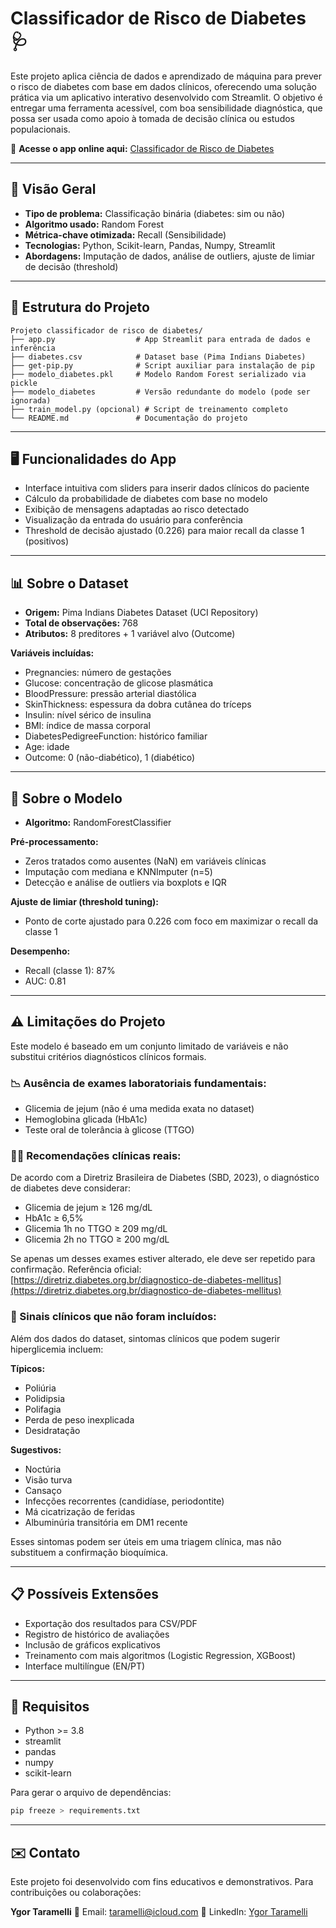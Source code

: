 # Classificador de Risco de Diabetes 🩺

Este projeto aplica ciência de dados e aprendizado de máquina para prever o risco de diabetes com base em dados clínicos, oferecendo uma solução prática via um aplicativo interativo desenvolvido com Streamlit. O objetivo é entregar uma ferramenta acessível, com boa sensibilidade diagnóstica, que possa ser usada como apoio à tomada de decisão clínica ou estudos populacionais.

🔗 **Acesse o app online aqui:** [Classificador de Risco de Diabetes](https://taramelli13-projeto-classificador-de-risco-de-diabet-app-0wlg3j.streamlit.app/)

---

## 🧠 Visão Geral

* **Tipo de problema:** Classificação binária (diabetes: sim ou não)
* **Algoritmo usado:** Random Forest
* **Métrica-chave otimizada:** Recall (Sensibilidade)
* **Tecnologias:** Python, Scikit-learn, Pandas, Numpy, Streamlit
* **Abordagens:** Imputação de dados, análise de outliers, ajuste de limiar de decisão (threshold)

---

## 📂 Estrutura do Projeto

```
Projeto classificador de risco de diabetes/
├── app.py                  # App Streamlit para entrada de dados e inferência
├── diabetes.csv            # Dataset base (Pima Indians Diabetes)
├── get-pip.py              # Script auxiliar para instalação de pip
├── modelo_diabetes.pkl     # Modelo Random Forest serializado via pickle
├── modelo_diabetes         # Versão redundante do modelo (pode ser ignorada)
├── train_model.py (opcional) # Script de treinamento completo
└── README.md               # Documentação do projeto
```

---

## 🖥️ Funcionalidades do App

* Interface intuitiva com sliders para inserir dados clínicos do paciente
* Cálculo da probabilidade de diabetes com base no modelo
* Exibição de mensagens adaptadas ao risco detectado
* Visualização da entrada do usuário para conferência
* Threshold de decisão ajustado (0.226) para maior recall da classe 1 (positivos)

---

## 📊 Sobre o Dataset

* **Origem:** Pima Indians Diabetes Dataset (UCI Repository)
* **Total de observações:** 768
* **Atributos:** 8 preditores + 1 variável alvo (Outcome)

**Variáveis incluídas:**

* Pregnancies: número de gestações
* Glucose: concentração de glicose plasmática
* BloodPressure: pressão arterial diastólica
* SkinThickness: espessura da dobra cutânea do tríceps
* Insulin: nível sérico de insulina
* BMI: índice de massa corporal
* DiabetesPedigreeFunction: histórico familiar
* Age: idade
* Outcome: 0 (não-diabético), 1 (diabético)

---

## 🧪 Sobre o Modelo

* **Algoritmo:** RandomForestClassifier

**Pré-processamento:**

* Zeros tratados como ausentes (NaN) em variáveis clínicas
* Imputação com mediana e KNNImputer (n=5)
* Detecção e análise de outliers via boxplots e IQR

**Ajuste de limiar (threshold tuning):**

* Ponto de corte ajustado para 0.226 com foco em maximizar o recall da classe 1

**Desempenho:**

* Recall (classe 1): 87%
* AUC: 0.81

---

## ⚠️ Limitações do Projeto

Este modelo é baseado em um conjunto limitado de variáveis e não substitui critérios diagnósticos clínicos formais.

### 📉 Ausência de exames laboratoriais fundamentais:

* Glicemia de jejum (não é uma medida exata no dataset)
* Hemoglobina glicada (HbA1c)
* Teste oral de tolerância à glicose (TTGO)

### 👩‍⚕️ Recomendações clínicas reais:

De acordo com a Diretriz Brasileira de Diabetes (SBD, 2023), o diagnóstico de diabetes deve considerar:

* Glicemia de jejum ≥ 126 mg/dL
* HbA1c ≥ 6,5%
* Glicemia 1h no TTGO ≥ 209 mg/dL
* Glicemia 2h no TTGO ≥ 200 mg/dL

Se apenas um desses exames estiver alterado, ele deve ser repetido para confirmação.
Referência oficial: [https://diretriz.diabetes.org.br/diagnostico-de-diabetes-mellitus](https://diretriz.diabetes.org.br/diagnostico-de-diabetes-mellitus)

### 📌 Sinais clínicos que não foram incluídos:

Além dos dados do dataset, sintomas clínicos que podem sugerir hiperglicemia incluem:

**Típicos:**

* Poliúria
* Polidipsia
* Polifagia
* Perda de peso inexplicada
* Desidratação

**Sugestivos:**

* Noctúria
* Visão turva
* Cansaço
* Infecções recorrentes (candidíase, periodontite)
* Má cicatrização de feridas
* Albuminúria transitória em DM1 recente

Esses sintomas podem ser úteis em uma triagem clínica, mas não substituem a confirmação bioquímica.

---

## 📋 Possíveis Extensões

* Exportação dos resultados para CSV/PDF
* Registro de histórico de avaliações
* Inclusão de gráficos explicativos
* Treinamento com mais algoritmos (Logistic Regression, XGBoost)
* Interface multilíngue (EN/PT)

---

## 📎 Requisitos

* Python >= 3.8
* streamlit
* pandas
* numpy
* scikit-learn

Para gerar o arquivo de dependências:

```bash
pip freeze > requirements.txt
```

---

## ✉️ Contato

Este projeto foi desenvolvido com fins educativos e demonstrativos. Para contribuições ou colaborações:

**Ygor Taramelli**
📧 Email: [taramelli@icloud.com](mailto:taramelli@icloud.com)
🔗 LinkedIn: [Ygor Taramelli](https://www.linkedin.com/in/ygor-taramelli-03a859359/)
